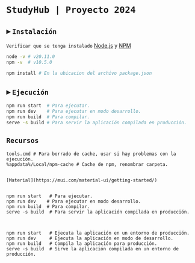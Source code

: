 # `StudyHub | Proyecto 2024`

## ▸ `Instalación`

`Verificar que se tenga instalado` [Node.js](https://nodejs.org/) y [NPM](https://www.npmjs.com/)

```sh
node -v # v20.11.0
npm -v  # v10.5.0
```

```sh
npm install # En la ubicacion del archivo package.json
```

## ▸ `Ejecución`

```sh
npm run start  # Para ejecutar.
npm run dev    # Para ejecutar en modo desarrollo.
npm run build  # Para compilar.
serve -s build # Para servir la aplicación compilada en producción.
```

## `Recursos`

```shell
tools.cmd # Para borrado de cache, usar si hay problemas con la ejecución.
%appdata%/Local/npm-cache # Cache de npm, renombrar carpeta.


[Material](https://mui.com/material-ui/getting-started/)


npm run start   # Para ejecutar.
npm run dev    # Para ejecutar en modo desarrollo.
npm run build  # Para compilar.
serve -s build  # Para servir la aplicación compilada en producción.



npm run start   # Ejecuta la aplicación en un entorno de producción.
npm run dev     # Ejecuta la aplicación en modo de desarrollo.
npm run build   # Compila la aplicación para producción.
serve -s build  # Sirve la aplicación compilada en un entorno de producción.
```